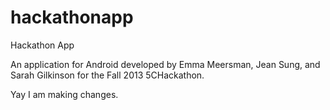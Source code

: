 hackathonapp
============

Hackathon App

An application for Android developed by Emma Meersman, Jean Sung, and Sarah Gilkinson for the Fall 2013 5CHackathon.

Yay I am making changes.
